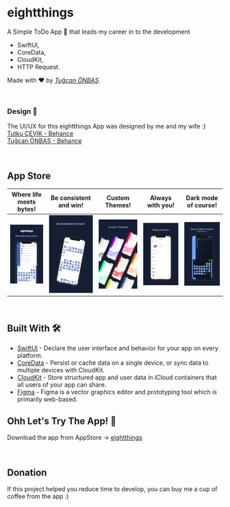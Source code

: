# eightthings

A Simple ToDo App 📱 that leads my career in to the development

- SwiftUI,
- CoreData,
- CloudKit,
- HTTP Request.
  <br />

Made with ❤️ by _[Tuğcan ÖNBAŞ](https://github.com/tugcanonbas)_.

<br />

### Design 🎨

The UI/UX for this eightthings App was designed by me and my wife :)
<br />
<a href="https://www.behance.net/tutkucevik">Tutku ÇEVİK - Behance</a>
<br />
<a href="https://www.behance.net/tugcanonbas">Tuğcan ÖNBAŞ - Behance</a>

<br />

## App Store

| Where life meets bytes!                                                                          | Be consistent and win!                                                                           | Custom Themes!                                                                                   | Always with you!                                                                                 | Dark mode of course!                                                                             |
| ------------------------------------------------------------------------------------------------ | ------------------------------------------------------------------------------------------------ | ------------------------------------------------------------------------------------------------ | ------------------------------------------------------------------------------------------------ | ------------------------------------------------------------------------------------------------ |
| ![](https://github.com/tugcanonbas/eightthings_public/blob/main/Sources/AppStore/appstore_1.png) | ![](https://github.com/tugcanonbas/eightthings_public/blob/main/Sources/AppStore/appstore_2.png) | ![](https://github.com/tugcanonbas/eightthings_public/blob/main/Sources/AppStore/appstore_3.png) | ![](https://github.com/tugcanonbas/eightthings_public/blob/main/Sources/AppStore/appstore_4.png) | ![](https://github.com/tugcanonbas/eightthings_public/blob/main/Sources/AppStore/appstore_5.png) |

<br />

## Built With 🛠

- [SwiftUI](https://developer.apple.com/documentation/swiftui/) - Declare the user interface and behavior for your app on every platform.
- [CoreData](https://developer.apple.com/documentation/coredata) - Persist or cache data on a single device, or sync data to multiple devices with CloudKit.
- [CloudKit](https://developer.apple.com/documentation/cloudkit) - Store structured app and user data in iCloud containers that all users of your app can share.
- [Figma](https://figma.com/) - Figma is a vector graphics editor and prototyping tool which is primarily web-based.

## Ohh Let's Try The App! 📱

Download the app from AppStore -> <a href="https://apps.apple.com/tr/app/eightthings/id1606259523">eightthings</a>

<br />

## Donation

If this project helped you reduce time to develop, you can buy me a cup of coffee from the app :)
